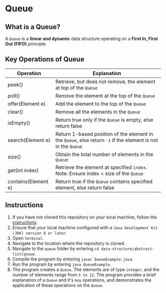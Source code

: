 # Queue

## What is a Queue?
A `Queue` is a **linear and dynamic** data structure operating on a **First In, First Out (FIFO)** principle.

## Key Operations of Queue
Operation                | Explanation
-------------------------| --------------------------------------------------------------------------------------------------------------
peek()                   | Retrieve, but does not remove, the element at top of the `Queue`
poll()                   | Remove the element at the top of the `Queue`
offer(Element e)         | Add the element to the top of the `Queue`
clear()                  | Remove all the elements in the `Queue`
isEmpty()                | Return true only if the `Queue` is empty, else return false
search(Element e)        | Return 1-based position of the element in the `Queue`, else return `-1` if the element is not in the `Queue`
size()                   | Obtain the total number of elements in the `Queue`
get(int index)           | Retrieve the element at specified `index`. Note: Ensure index < size of the `Queue`
contains(Element e)      | Return true if the `Queue` contains specified element, else return false

## Instructions
1. If you have not cloned this repository on your local machine, follow the [instructions](https://github.com/shumarb/learning#how-to-use-this-repository).
2. Ensure that your local machine configured with a `Java Development Kit (JDK) version 8 or later`.
3. Open `terminal`.
4. Navigate to the location where the repository is cloned.
5. Navigate to the `queue` folder by entering `cd data-structure/abstract-list/queue`.
6. Compile the program by entering `javac QueueExample.java`.
7. Run the program by entering `java QueueExample`.
8. The program creates a `Queue`. The elements are of type `integer`, and the number of elements range from `5 to 12`. The program provides a brief explanation of a `Queue` and it's `key` operations, and demonstrates the application of these operations on the `Queue`.